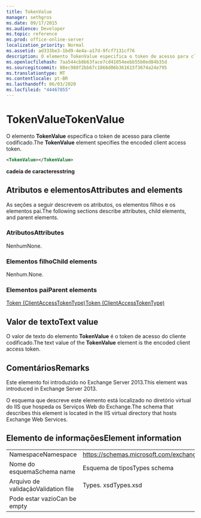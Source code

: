 ```yaml
---
title: TokenValue
manager: sethgros
ms.date: 09/17/2015
ms.audience: Developer
ms.topic: reference
ms.prod: office-online-server
localization_priority: Normal
ms.assetid: ad333be3-1bd9-4e4a-a17d-9fcf7131cf76
description: O elemento TokenValue especifica o token de acesso para cliente codificado.
ms.openlocfilehash: 7aa544cb8b63face7cd41054eebb55b0ed84b35d
ms.sourcegitcommit: 88ec988f2bb67c1866d06b361615f3674a24e795
ms.translationtype: MT
ms.contentlocale: pt-BR
ms.lasthandoff: 06/03/2020
ms.locfileid: "44467855"
---
```

# <a name="tokenvalue"></a><span data-ttu-id="c56ab-103">TokenValue</span><span class="sxs-lookup"><span data-stu-id="c56ab-103">TokenValue</span></span>

<span data-ttu-id="c56ab-104">O elemento **TokenValue** especifica o token de acesso para cliente codificado.</span><span class="sxs-lookup"><span data-stu-id="c56ab-104">The **TokenValue** element specifies the encoded client access token.</span></span> 
  
```XML
<TokenValue></TokenValue>
```

 <span data-ttu-id="c56ab-105">**cadeia de caracteres**</span><span class="sxs-lookup"><span data-stu-id="c56ab-105">**string**</span></span>
## <a name="attributes-and-elements"></a><span data-ttu-id="c56ab-106">Atributos e elementos</span><span class="sxs-lookup"><span data-stu-id="c56ab-106">Attributes and elements</span></span>

<span data-ttu-id="c56ab-107">As seções a seguir descrevem os atributos, os elementos filhos e os elementos pai.</span><span class="sxs-lookup"><span data-stu-id="c56ab-107">The following sections describe attributes, child elements, and parent elements.</span></span>
  
### <a name="attributes"></a><span data-ttu-id="c56ab-108">Atributos</span><span class="sxs-lookup"><span data-stu-id="c56ab-108">Attributes</span></span>

<span data-ttu-id="c56ab-109">Nenhum</span><span class="sxs-lookup"><span data-stu-id="c56ab-109">None.</span></span>
  
### <a name="child-elements"></a><span data-ttu-id="c56ab-110">Elementos filho</span><span class="sxs-lookup"><span data-stu-id="c56ab-110">Child elements</span></span>

<span data-ttu-id="c56ab-111">Nenhum.</span><span class="sxs-lookup"><span data-stu-id="c56ab-111">None.</span></span>
  
### <a name="parent-elements"></a><span data-ttu-id="c56ab-112">Elementos pai</span><span class="sxs-lookup"><span data-stu-id="c56ab-112">Parent elements</span></span>

[<span data-ttu-id="c56ab-113">Token (ClientAccessTokenType)</span><span class="sxs-lookup"><span data-stu-id="c56ab-113">Token (ClientAccessTokenType)</span></span>](token-clientaccesstokentype.md)
  
## <a name="text-value"></a><span data-ttu-id="c56ab-114">Valor de texto</span><span class="sxs-lookup"><span data-stu-id="c56ab-114">Text value</span></span>

<span data-ttu-id="c56ab-115">O valor de texto do elemento **TokenValue** é o token de acesso do cliente codificado.</span><span class="sxs-lookup"><span data-stu-id="c56ab-115">The text value of the **TokenValue** element is the encoded client access token.</span></span> 
  
## <a name="remarks"></a><span data-ttu-id="c56ab-116">Comentários</span><span class="sxs-lookup"><span data-stu-id="c56ab-116">Remarks</span></span>

<span data-ttu-id="c56ab-117">Este elemento foi introduzido no Exchange Server 2013.</span><span class="sxs-lookup"><span data-stu-id="c56ab-117">This element was introduced in Exchange Server 2013.</span></span>
  
<span data-ttu-id="c56ab-118">O esquema que descreve este elemento está localizado no diretório virtual do IIS que hospeda os Serviços Web do Exchange.</span><span class="sxs-lookup"><span data-stu-id="c56ab-118">The schema that describes this element is located in the IIS virtual directory that hosts Exchange Web Services.</span></span>
  
## <a name="element-information"></a><span data-ttu-id="c56ab-119">Elemento de informações</span><span class="sxs-lookup"><span data-stu-id="c56ab-119">Element information</span></span>

|||
|:-----|:-----|
|<span data-ttu-id="c56ab-120">Namespace</span><span class="sxs-lookup"><span data-stu-id="c56ab-120">Namespace</span></span>  <br/> |https://schemas.microsoft.com/exchange/services/2006/types  <br/> |
|<span data-ttu-id="c56ab-121">Nome do esquema</span><span class="sxs-lookup"><span data-stu-id="c56ab-121">Schema name</span></span>  <br/> |<span data-ttu-id="c56ab-122">Esquema de tipos</span><span class="sxs-lookup"><span data-stu-id="c56ab-122">Types schema</span></span>  <br/> |
|<span data-ttu-id="c56ab-123">Arquivo de validação</span><span class="sxs-lookup"><span data-stu-id="c56ab-123">Validation file</span></span>  <br/> |<span data-ttu-id="c56ab-124">Types. xsd</span><span class="sxs-lookup"><span data-stu-id="c56ab-124">Types.xsd</span></span>  <br/> |
|<span data-ttu-id="c56ab-125">Pode estar vazio</span><span class="sxs-lookup"><span data-stu-id="c56ab-125">Can be empty</span></span>  <br/> ||
   

